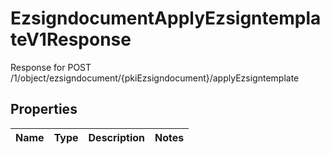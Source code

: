 

# EzsigndocumentApplyEzsigntemplateV1Response

Response for POST /1/object/ezsigndocument/{pkiEzsigndocument}/applyEzsigntemplate

## Properties

| Name | Type | Description | Notes |
|------------ | ------------- | ------------- | -------------|



